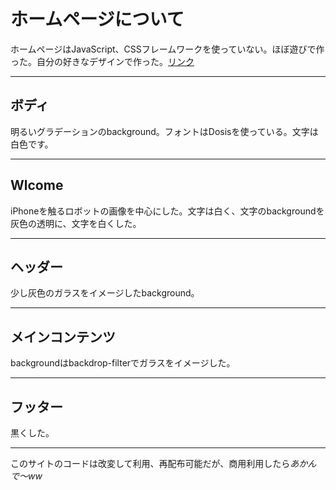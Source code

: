 # ホームページについて

ホームページはJavaScript、CSSフレームワークを使っていない。ほぼ遊びで作った。自分の好きなデザインで作った。[リンク](https://gabillan.f5.si/)
***
## ボディ
明るいグラデーションのbackground。フォントはDosisを使っている。文字は白色です。
***
## Wlcome
iPhoneを触るロボットの画像を中心にした。文字は白く、文字のbackgroundを灰色の透明に、文字を白くした。
***
## ヘッダー
少し灰色のガラスをイメージしたbackground。
***
## メインコンテンツ
backgroundはbackdrop-filterでガラスをイメージした。
***
## フッター
黒くした。
***
このサイトのコードは改変して利用、再配布可能だが、商用利用したら*あかんで〜ww*
